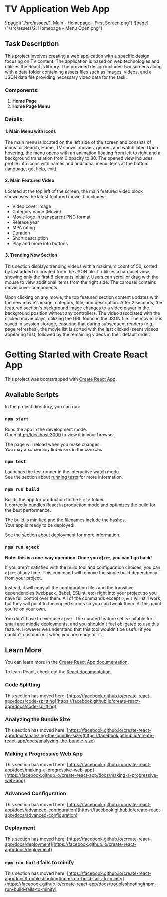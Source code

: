 # TV Application Web App

![page]("./src/assets/1. Main - Homepage - First Screen.png")
![page]("/src/assets/2. Homepage - Menu Open.png")

## Task Description

This project involves creating a web application with a specific design focusing on TV content. The application is based on web technologies and utilizes the React.js library. The provided design includes two screens along with a data folder containing assets files such as images, videos, and a JSON data file providing necessary video data for the task.

### Components:

1. **Home Page**
2. **Home Page Menu**

### Details:

#### 1. Main Menu with Icons

The main menu is located on the left side of the screen and consists of icons for Search, Home, TV shows, movies, genres, and watch later. Upon hovering, the menu opens with an animation floating from left to right and a background translation from 0 opacity to 80. The opened view includes profile info icons with names and additional menu items at the bottom (language, get help, exit).

#### 2. Main Featured Video

Located at the top left of the screen, the main featured video block showcases the latest featured movie. It includes:

- Video cover image
- Category name (Movie)
- Movie logo in transparent PNG format
- Release year
- MPA rating
- Duration
- Short description
- Play and more info buttons

#### 3. Trending Now Section

This section displays trending videos with a maximum count of 50, sorted by last added or created from the JSON file. It utilizes a carousel view, showing only the first 8 elements initially. Users can scroll or drag with the mouse to view additional items from the right side. The carousel contains movie cover components.

Upon clicking on any movie, the top featured section content updates with the new movie's image, category, title, and description. After 2 seconds, the featured section's background image changes to a video player in the background position without any controllers. The video associated with the clicked movie plays, utilizing the URL found in the JSON file. The movie ID is saved in session storage, ensuring that during subsequent renders (e.g., page refreshes), the movie list is sorted with the last clicked (seen) videos appearing first, followed by the remaining videos in their default order.

# Getting Started with Create React App

This project was bootstrapped with [Create React App](https://github.com/facebook/create-react-app).

## Available Scripts

In the project directory, you can run:

### `npm start`

Runs the app in the development mode.\
Open [http://localhost:3000](http://localhost:3000) to view it in your browser.

The page will reload when you make changes.\
You may also see any lint errors in the console.

### `npm test`

Launches the test runner in the interactive watch mode.\
See the section about [running tests](https://facebook.github.io/create-react-app/docs/running-tests) for more information.

### `npm run build`

Builds the app for production to the `build` folder.\
It correctly bundles React in production mode and optimizes the build for the best performance.

The build is minified and the filenames include the hashes.\
Your app is ready to be deployed!

See the section about [deployment](https://facebook.github.io/create-react-app/docs/deployment) for more information.

### `npm run eject`

**Note: this is a one-way operation. Once you `eject`, you can't go back!**

If you aren't satisfied with the build tool and configuration choices, you can `eject` at any time. This command will remove the single build dependency from your project.

Instead, it will copy all the configuration files and the transitive dependencies (webpack, Babel, ESLint, etc) right into your project so you have full control over them. All of the commands except `eject` will still work, but they will point to the copied scripts so you can tweak them. At this point you're on your own.

You don't have to ever use `eject`. The curated feature set is suitable for small and middle deployments, and you shouldn't feel obligated to use this feature. However we understand that this tool wouldn't be useful if you couldn't customize it when you are ready for it.

## Learn More

You can learn more in the [Create React App documentation](https://facebook.github.io/create-react-app/docs/getting-started).

To learn React, check out the [React documentation](https://reactjs.org/).

### Code Splitting

This section has moved here: [https://facebook.github.io/create-react-app/docs/code-splitting](https://facebook.github.io/create-react-app/docs/code-splitting)

### Analyzing the Bundle Size

This section has moved here: [https://facebook.github.io/create-react-app/docs/analyzing-the-bundle-size](https://facebook.github.io/create-react-app/docs/analyzing-the-bundle-size)

### Making a Progressive Web App

This section has moved here: [https://facebook.github.io/create-react-app/docs/making-a-progressive-web-app](https://facebook.github.io/create-react-app/docs/making-a-progressive-web-app)

### Advanced Configuration

This section has moved here: [https://facebook.github.io/create-react-app/docs/advanced-configuration](https://facebook.github.io/create-react-app/docs/advanced-configuration)

### Deployment

This section has moved here: [https://facebook.github.io/create-react-app/docs/deployment](https://facebook.github.io/create-react-app/docs/deployment)

### `npm run build` fails to minify

This section has moved here: [https://facebook.github.io/create-react-app/docs/troubleshooting#npm-run-build-fails-to-minify](https://facebook.github.io/create-react-app/docs/troubleshooting#npm-run-build-fails-to-minify)
